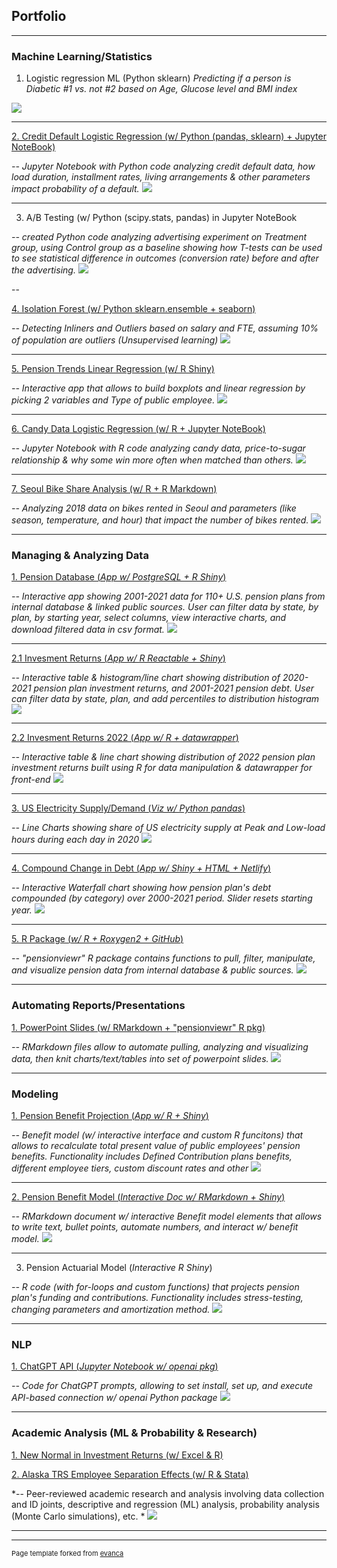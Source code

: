 ## Portfolio
---

### Machine Learning/Statistics

1. Logistic regression ML (Python sklearn)
_Predicting if a person is Diabetic #1 vs. not #2 based on Age, Glucose level and BMI index_
<img src="images/Diabetic_img1.jpg?raw=true"/>

---

[2. Credit Default Logistic Regression 
(w/ Python (pandas, sklearn) + Jupyter NoteBook)](https://github.com/ANiraula/data_projects/blob/main/credit/CreditDefault.py)

*-- Jupyter Notebook with Python code analyzing credit default data, how load duration, installment rates, living arrangements & other parameters impact probability of a default.*
<img src="images/DefaultLogit.png?raw=true"/>

---

3. A/B Testing 
(w/ Python (scipy.stats, pandas) in Jupyter NoteBook

*-- created Python code analyzing advertising experiment on Treatment group, using Control group as a baseline showing how T-tests can be used to see statistical difference in outcomes (conversion rate) before and after the advertising.*
<img src="images/Screen Shot 2023-12-25 at 4.23.34 PM.png?raw=true"/>

--

[4. Isolation Forest 
(w/ Python sklearn.ensemble + seaborn)](https://github.com/ANiraula/data_projects/edit/main/PythonPractice.py)

*-- Detecting Inliners and Outliers based on salary and FTE, assuming 10% of population are outliers (Unsupervised learning)*
<img src="images/Screen Shot 2023-05-28 at 4.01.09 PM.png?raw=true"/>

---
                                                                    
[5. Pension Trends Linear Regression (w/ R Shiny)](https://reason.shinyapps.io/DistCoveredEE2/)

*-- Interactive app that allows to build boxplots and linear regression by picking 2 variables and Type of public employee.*
<img src="images/PensionTrendsRegression.png?raw=true"/>

---

[6. Candy Data Logistic Regression (w/ R + Jupyter NoteBook)](https://github.com/ANiraula/data_projects/blob/main/candy/R-candy.ipynb)

*-- Jupyter Notebook with R code analyzing candy data, price-to-sugar relationship & why some win more often when matched than others.*
<img src="images/LogitModel_Candy.png?raw=true"/>

---

[7. Seoul Bike Share Analysis (w/ R + R Markdown)](https://github.com/ANiraula/data_projects/tree/main/SeoulBikeShare)

*-- Analyzing 2018 data on bikes rented in Seoul and parameters (like season, temperature, and hour) that impact the number of bikes rented.*
<img src="images/SeoulBike3.png?raw=true"/>

---


### Managing & Analyzing Data

[1. Pension Database (*App w/ PostgreSQL + R Shiny*)](https://anil-niraula.shinyapps.io/ReasonDataViewer4)

*-- Interactive app showing 2001-2021 data for 110+ U.S. pension plans from internal database & linked public sources. User can filter data by state, by plan, by starting year, select columns, view interactive charts, and download filtered data in csv format.*
<img src="images/Reason Database Viewer (V4.0).png?raw=true"/>

---

[2.1 Invesment Returns (*App w/ R Reactable + Shiny*)](https://reason.shinyapps.io/StatePublicPensionReturnResults2021/)

*-- Interactive table & histogram/line chart showing distribution of 2020-2021 pension plan investment returns, and 2001-2021 pension debt.
User can filter data by state, plan, and add percentiles to distribution histogram*
<img src="images/2021FY Returns.png?raw=true"/>

---

[2.2 Invesment Returns 2022 (*App w/ R + datawrapper*)](https://reason.shinyapps.io/StatePublicPensionReturnResults2021/)

*-- Interactive table & line chart showing distribution of 2022 pension plan investment returns built using R for data manipulation & datawrapper for front-end*
<img src="images/InvReturns2022.png?raw=true"/>

---

[3. US Electricity Supply/Demand (*Viz w/ Python pandas*)](https://github.com/ANiraula/data_projects/blob/main/ElectricSupplyDemand_2020.py/)

*-- Line Charts showing share of US electricity supply at Peak and Low-load hours during each day in 2020*
<img src="images/Max_Min_ElectricSupply.png?raw=true"/>

---

[4. Compound Change in Debt (*App w/ Shiny + HTML + Netlify*)](https://reason.shinyapps.io/GainLoss_LASERS/)

*-- Interactive Waterfall chart showing how pension plan's debt compounded (by category) over 2000-2021 period. Slider resets starting year.*
<img src="images/LASERS_GainLoss.png?raw=true"/>

---

[5. R Package (*w/ R + Roxygen2 + GitHub*)](https://github.com/ReasonFoundation/pensionviewr)

*-- "pensionviewr" R package contains functions to pull, filter, manipulate, and visualize pension data from internal database & public sources.*
<img src="images/Pensionviewr.png?raw=true"/>

---

### Automating Reports/Presentations
[1. PowerPoint Slides (w/ RMarkdown + "pensionviewr" R pkg)](http://example.com/)

*-- RMarkdown files allow to automate pulling, analyzing and visualizing data, then knit charts/text/tables into set of powerpoint slides.*
<img src="images/OPERS_PPT2.png?raw=true"/>

---

### Modeling
  
[1. Pension Benefit Projection (*App w/ R + Shiny*)](https://anil-niraula.shinyapps.io/PensionBenefitModel_SCRS/)

*-- Benefit model (w/ interactive interface and custom R funcitons) that allows to recalculate total present value of public employees' pension benefits.
Functionality includes Defined Contribution plans benefits, different employee tiers, custom discount rates and other*
<img src="images/PensionWealthAccrual2.jpg?raw=true"/>

---
  
[2. Pension Benefit Model (*Interactive Doc w/ RMarkdown + Shiny*)](https://anil-niraula.shinyapps.io/PensionWealthModeling/)

*-- RMarkdown document w/ interactive Benefit model elements that allows to write text, bullet points, automate numbers, and interact w/ benefit model.*
<img src="images/PensionWealth_RMarkdown.png?raw=true"/>

---

3. Pension Actuarial Model (*Interactive R Shiny*)

*-- R code (with for-loops and custom functions) that projects pension plan's funding and contributions. Functionality includes stress-testing, changing parameters and amortization method.*
<img src="images/ERC_Proj.png?raw=true"/>

---

### NLP
  
[1. ChatGPT API (*Jupyter Notebook w/ openai pkg*)](https://anil-niraula.shinyapps.io/PensionBenefitModel_SCRS/)

*-- Code for ChatGPT prompts, allowing to set install, set up, and execute API-based connection w/ openai Python package*
<img src="images/ChatGPT_Prompt_Feb2023.png?raw=true"/>

---

### Academic Analysis (ML & Probability & Research)

[1. New Normal in Investment Returns (w/ Excel & R)](https://reason.org/wp-content/uploads/new-normal-public-pension-investment-returns.pdf)

[2. Alaska TRS Employee Separation Effects (w/ R & Stata)](https://reason.org/wp-content/uploads/effects-transition-to-defined-contribution-retirement-plan-on-teacher-separations-in-alaska.pdf)

*-- Peer-reviewed academic research and analysis involving data collection and ID joints, descriptive and regression (ML) analysis, probability analysis (Monte Carlo simulations), etc. *
<img src="images/Academic.png?raw=true"/>

---

---
<p style="font-size:11px">Page template forked from <a href="https://github.com/evanca/quick-portfolio">evanca</a></p>
<!-- Remove above link if you don't want to attibute -->
